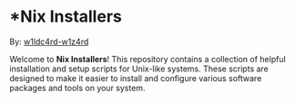 # \*Nix Installers

By: [w1ldc4rd-w1z4rd](https://github.com/w1ldc4rd-w1z4rd)

Welcome to **Nix Installers**! This repository contains a collection of helpful installation and setup scripts for Unix-like systems. These scripts are designed to make it easier to install and configure various software packages and tools on your system.

